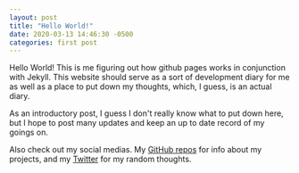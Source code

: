 ```yaml
---
layout: post
title: "Hello World!"
date: 2020-03-13 14:46:30 -0500
categories: first post
---
```

Hello World! This is me figuring out how github pages works in conjunction with Jekyll. This website should serve as a sort of development diary for me as well as a place to put down my thoughts, which, I guess, is an actual diary.

As an introductory post, I guess I don't really know what to put down here, but I hope to post many updates and keep an up to date record of my goings on.

Also check out my social medias. My [GitHub repos][github] for info about my projects, and my [Twitter][twitAccount] for my random thoughts.

[github]: https://github.com/BinHuang-0
[twitAccount]: https://twitter.com/bhuang3